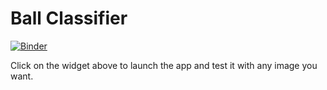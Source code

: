 # Ball Classifier
[![Binder](https://mybinder.org/badge_logo.svg)](https://mybinder.org/v2/gh/tta13/Ball-Classifier.git/HEAD?urlpath=%2Fvoila%2Frender%2Fball_classifier_app.ipynb)

Click on the widget above to launch the app and test it with any image you want.
